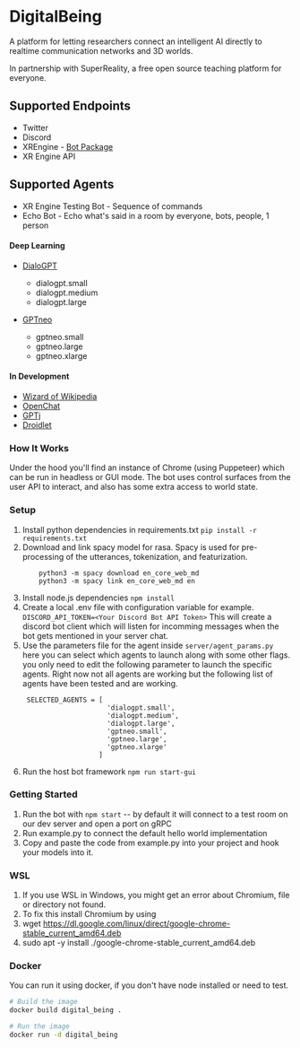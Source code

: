 # DigitalBeing
A platform for letting researchers connect an intelligent AI directly to realtime communication networks and 3D worlds.

In partnership with SuperReality, a free open source teaching platform for everyone.

## Supported Endpoints

- Twitter
- Discord
- XREngine - [Bot Package](https://github.com/XRFoundation/XREngine/tree/dev/packages/bot)
- XR Engine API

## Supported Agents

- XR Engine Testing Bot - Sequence of commands
- Echo Bot - Echo what's said in a room by everyone, bots, people, 1 person

#### Deep Learning
- [DialoGPT](https://github.com/microsoft/DialoGPT)
  - dialogpt.small
  - dialogpt.medium
  - dialogpt.large

- [GPTneo](https://github.com/EleutherAI/gpt-neo)
  - gptneo.small    
  - gptneo.large    
  - gptneo.xlarge  

#### In Development
- [Wizard of Wikipedia](https://parl.ai/projects/wizard_of_wikipedia/)
- [OpenChat](https://github.com/hyunwoongko/openchat)
- [GPTj](https://6b.eleuther.ai/)
- [Droidlet](https://github.com/facebookresearch/droidlet)

### How It Works
Under the hood you'll find an instance of Chrome (using Puppeteer) which can be run in headless or GUI mode. The bot uses control surfaces from the user API to interact, and also has some extra access to world state.

### Setup
1. Install python dependencies in requirements.txt
    ```pip install -r requirements.txt```
2. Download and link spacy model for rasa. Spacy is used for pre-processing of the utterances, tokenization, and featurization.
    ```
        python3 -m spacy download en_core_web_md
        python3 -m spacy link en_core_web_md en
    ```
2. Install node.js dependencies
    ```npm install```
4. Create a local .env file with configuration variable for example.
    ```DISCORD_API_TOKEN=<Your Discord Bot API Token>```
    This will create a discord bot client which will listen for incomming messages when the bot gets mentioned in your server chat.
5. Use the parameters file for the agent inside ```server/agent_params.py``` here you can select which agents to launch along with some other flags. 
   you only need to edit the following parameter to launch the specific agents. Right now not all agents are working but the following list of agents have been tested and are working.
   ```
    SELECTED_AGENTS = [
                        'dialogpt.small',
                        'dialogpt.medium',
                        'dialogpt.large',
                        'gptneo.small',    
                        'gptneo.large',    
                        'gptneo.xlarge'    
                      ]
   ``` 
6. Run the host bot framework
    ```npm run start-gui```

### Getting Started

1. Run the bot with `npm start` -- by default it will connect to a test room on our dev server and open a port on gRPC
2. Run example.py to connect the default hello world implementation
3. Copy and paste the code from example.py into your project and hook your models into it.

### WSL
1. If you use WSL in Windows, you might get an error about Chromium, file or directory not found.
2. To fix this install Chromium by using 
3. wget https://dl.google.com/linux/direct/google-chrome-stable_current_amd64.deb
4. sudo apt -y install ./google-chrome-stable_current_amd64.deb

### Docker

You can run it using docker, if you don't have node installed or need to test.
``` bash
# Build the image
docker build digital_being .

# Run the image
docker run -d digital_being
```

